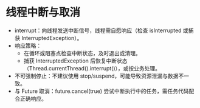 # 线程中断与取消

- interrupt：向线程发送中断信号，线程需自愿响应（检查 isInterrupted 或捕获 InterruptedException）。
- 响应策略：
  - 在循环或阻塞点检查中断状态，及时退出或清理。
  - 捕获 InterruptedException 后恢复中断状态（Thread.currentThread().interrupt()），或按业务处理。
- 不可强制停止：不建议使用 stop/suspend，可能导致资源泄漏与数据不一致。
- 与 Future 取消：future.cancel(true) 尝试中断执行中的任务，需任务代码配合正确响应。